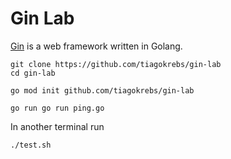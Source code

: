 # Gin Lab

[Gin](https://github.com/gin-gonic/gin#installation) is a web framework written in Golang.

```
git clone https://github.com/tiagokrebs/gin-lab
cd gin-lab

go mod init github.com/tiagokrebs/gin-lab

go run go run ping.go
```

In another terminal run
```
./test.sh
```